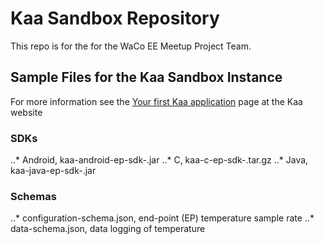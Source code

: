 # Kaa Sandbox Repository
This repo is for the for the WaCo EE Meetup Project Team.

## Sample Files for the Kaa Sandbox Instance
For more information see the [Your first Kaa application](https://kaaproject.github.io/kaa/docs/v0.10.0/Programming-guide/Your-first-Kaa-application/) page at the Kaa website

### SDKs
..* Android, kaa-android-ep-sdk-<SDK token>.jar
..* C, kaa-c-ep-sdk-<SDK token>.tar.gz
..* Java, kaa-java-ep-sdk-<SDK token>.jar

### Schemas
..* configuration-schema.json, end-point (EP) temperature sample rate
..* data-schema.json, data logging of temperature  
